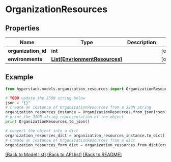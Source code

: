 # OrganizationResources


## Properties

Name | Type | Description | Notes
------------ | ------------- | ------------- | -------------
**organization_id** | **int** |  | [optional] 
**environments** | [**List[EnvrionmentResources]**](EnvrionmentResources.md) |  | [optional] 

## Example

```python
from hyperstack.models.organization_resources import OrganizationResources

# TODO update the JSON string below
json = "{}"
# create an instance of OrganizationResources from a JSON string
organization_resources_instance = OrganizationResources.from_json(json)
# print the JSON string representation of the object
print OrganizationResources.to_json()

# convert the object into a dict
organization_resources_dict = organization_resources_instance.to_dict()
# create an instance of OrganizationResources from a dict
organization_resources_form_dict = organization_resources.from_dict(organization_resources_dict)
```
[[Back to Model list]](../README.md#documentation-for-models) [[Back to API list]](../README.md#documentation-for-api-endpoints) [[Back to README]](../README.md)


